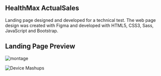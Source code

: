 ## HealthMax ActualSales
Landing page designed and developed for a technical test. The web page design was created with Figma and developed with HTML5, CSS3, Sass, JavaScript and Bootstrap.

## Landing Page Preview
![montage](https://user-images.githubusercontent.com/47892535/123338870-25c7aa00-d50f-11eb-8ddc-62c1b53abf5a.jpg)

![Device Mashups](https://user-images.githubusercontent.com/47892535/123341723-139c3a80-d514-11eb-8e6b-7a807d6c656c.png)
